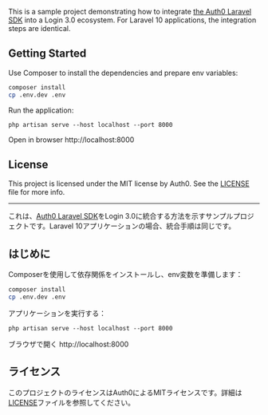 This is a sample project demonstrating how to integrate [the Auth0 Laravel SDK](https://github.com/auth0/laravel-auth0) into a Login 3.0 ecosystem. For Laravel 10 applications, the integration steps are identical.

## Getting Started

Use Composer to install the dependencies and prepare env variables:

```bash
composer install
cp .env.dev .env
```

Run the application:

```
php artisan serve --host localhost --port 8000
```

Open in browser http://localhost:8000

## License

This project is licensed under the MIT license by Auth0. See the [LICENSE](./LICENSE) file for more info.


--------


これは、[Auth0 Laravel SDK](https://github.com/auth0/laravel-auth0)をLogin 3.0に統合する方法を示すサンプルプロジェクトです。Laravel 10アプリケーションの場合、統合手順は同じです。

## はじめに

Composerを使用して依存関係をインストールし、env変数を準備します：

```bash
composer install
cp .env.dev .env
```

アプリケーションを実行する：

```
php artisan serve --host localhost --port 8000
```

ブラウザで開く http://localhost:8000

## ライセンス

このプロジェクトのライセンスはAuth0によるMITライセンスです。詳細は[LICENSE](./LICENSE)ファイルを参照してください。
